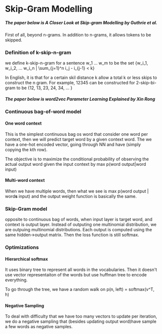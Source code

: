 # Skip-Gram Modelling 

##### The paper below is A Closer Look at Skip-gram Modelling by Guthrie et al. 

First of all, beyond n-grams. In addition to n-grams, it allows tokens to be skipped. 

### Definition of k-skip-n-gram
we define k-skip-n-gram for a sentence w_1 ... w_m to be the set 
{w_i_1, w_i_2, ... w_i_n | \sum_{j=1}^n i_j - i_{j-1} < k}

In English, it is that for a certain skil distance k allow a total k or less skips to construct the n gram. For example, 12345 can be constructed for 2-skip-bi-gram to be {12, 13, 23, 24, 34, ... }

##### The paper below is word2vec Parameter Learning Explained by Xin Rong

### Continuous bag-of-word model
#### One word context
This is the simplest continuous bag os word that consider one word per context, then we will predict target word by a given context word. 
The we have a one-hot encoded vector, going through NN and have (simply copying the kth row). 

The objective is to maximize the conditional probability of observing the actual output word given the input context by max p(word output|word input)

#### Multi-word context 
When we have multiple words, then what we see is 
max p(word output | word**s** input)
and the output weight function is basically the same. 

### Skip-Gram model 
opposite to continuous bag of words, when input layer is target word, and context is output layer. Instead of outputing one multinomial distribution, we are outpuing multinomial distributions. Each output is computed using the same hidden→output matrix. Then the loss function is still softmax. 

### Optimizations 
#### Hierarchical softmax 
It uses binary tree to represent all words in the vocabularies. Then it doesn't use vector representaiton of the words but use huffman tree to encode everything. 

To go through the tree, we have a random walk on 
p(n, left) = softmax(v^T, h)

#### Negative Sampling 
To deal with difficulty that we have too many vectors to update per iteration, we do a negative sampling that (besides updating output word)have sample a few words as negative samples. 